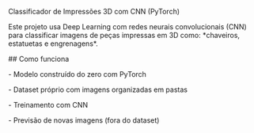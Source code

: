 Classificador de Impressões 3D com CNN (PyTorch)



Este projeto usa Deep Learning com redes neurais convolucionais (CNN) para classificar imagens de peças impressas em 3D como: \*chaveiros, estatuetas e engrenagens\*.



\## Como funciona

\- Modelo construído do zero com PyTorch

\- Dataset próprio com imagens organizadas em pastas

\- Treinamento com CNN

\- Previsão de novas imagens (fora do dataset)



